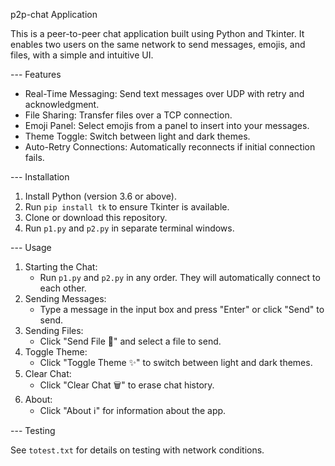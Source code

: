 p2p-chat Application

This is a peer-to-peer chat application built using Python and Tkinter. It enables two users on the same network to send messages, emojis, and files, with a simple and intuitive UI.

--- Features

- Real-Time Messaging: Send text messages over UDP with retry and acknowledgment.
- File Sharing: Transfer files over a TCP connection.
- Emoji Panel: Select emojis from a panel to insert into your messages.
- Theme Toggle: Switch between light and dark themes.
- Auto-Retry Connections: Automatically reconnects if initial connection fails.

--- Installation

1. Install Python (version 3.6 or above).
2. Run `pip install tk` to ensure Tkinter is available.
3. Clone or download this repository.
4. Run `p1.py` and `p2.py` in separate terminal windows.

--- Usage

1. Starting the Chat:
   - Run `p1.py` and `p2.py` in any order. They will automatically connect to each other.
2. Sending Messages:
   - Type a message in the input box and press "Enter" or click "Send" to send.
3. Sending Files:
   - Click "Send File 📁" and select a file to send.
4. Toggle Theme:
   - Click "Toggle Theme ✨" to switch between light and dark themes.
5. Clear Chat:
   - Click "Clear Chat 🗑" to erase chat history.
6. About:
   - Click "About ℹ" for information about the app.

--- Testing

See `totest.txt` for details on testing with network conditions.
